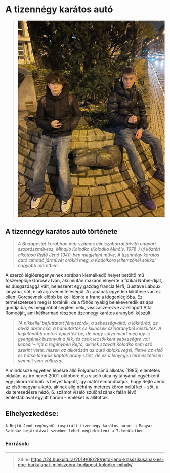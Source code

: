   # A tizennégy karátos autó
> ![alt text](auto.jpg )

 ## A tizennégy karátos autó története
>   *A Budapestet korábban már számos miniszoborral bővítő ungvári szobrászművész, Mihajlo Kolodko (Kolodko Mihály, 1978-) új köztéri alkotása Rejtő Jenő 1940-ben megjelent műve, A tizennégy karátos autó címadó járművét örökíti meg, a Kodolkóra jellemzőnél sokkal nagyobb méretben.*

A szerző légiósregényeinek sorában kiemelkedő helyet betöltő mű főszereplője Gorcsev Iván, aki miután makaón elnyerte a fizikai Nobel-díjat, és dúsgazdaggá vált, beleszeret egy gazdag francia férfi, Gustave Laboux lányába, sőt, el akarja venni feleségül. Az apának egyetlen kikötése van ez ellen: Gorcsevnek előbb be kell lépnie a francia idegenlégióba. Ez természetesen meg is történik, de a főhős nyakig belekeveredik az apa gondjaiba, és megpróbál segíteni neki, visszaszerezve az ellopott Alfa Romeóját, ami kétharmad részben tizennégy karátos aranyból készült.

  >*"A nikkellel befuttatott fényszórók, a sebességváltó, a lökhárító, az alváz abroncsa, a hamutartók és kilincsek színaranyból készültek. A legkitűnőbb motort építették be, de nagy súlya miatt még így is gyengének bizonyult a fék, és csak lecsökkent sebességre volt képes."– írja a regényben Rejtő, akinek szavait Kolodko nem szó szerint vette, hiszen az alkotásán az autó ablaküvegei, illetve az első és hátsó lámpák kaptak arany színt, de ez a lényegen természetesen semmit sem változtat.*

A mindössze egyetlen lépésre álló Folyamat című alkotás (1985) ellentétes oldalán, az író nevét 2001. októbere óta viselő utca nyitányánál egyébként egy jókora kőtömb is helyet kapott, így mától elmondhatjuk, hogy Rejtő Jenő az első magyar alkotó, akinek alig néhány méteres körön belül két – sőt, a kis teresedésre néző, 6. számot viselő szülőházának falán lévő emléktáblával együtt három – emléket is állítottak.

## Elhelyezkedése:

    A Rejtő Jenő regényből inspirált tizennégy karátos autót a Magyar Színház bejáratával szemben lehet megtekinteni a 7.kerületben

### Források:
----

   >24.hu
 https://24.hu/kultura/2019/08/28/rejto-jeno-klasszikusanak-es-noe-barkajanak-miniszobra-budapest-kolodko-mihaly/























